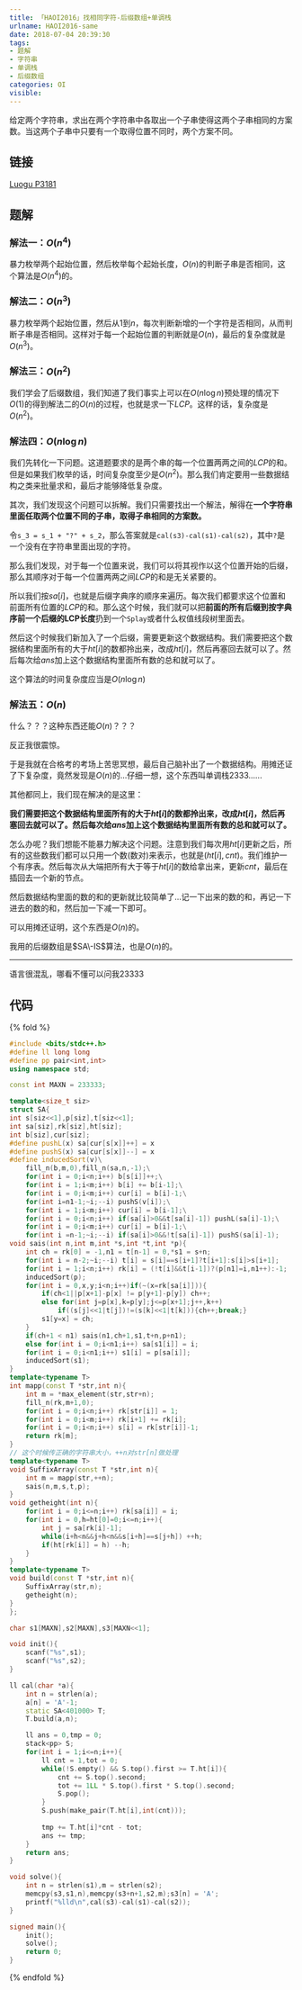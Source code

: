 ```yaml
---
title: 「HAOI2016」找相同字符-后缀数组+单调栈
urlname: HAOI2016-same
date: 2018-07-04 20:39:30
tags:
- 题解
- 字符串
- 单调栈
- 后缀数组
categories: OI
visible:
---
```


给定两个字符串，求出在两个字符串中各取出一个子串使得这两个子串相同的方案数。当这两个子串中只要有一个取得位置不同时，两个方案不同。

<!-- more -->

## 链接

[Luogu P3181](https://www.luogu.org/problemnew/show/P3181)

## 题解

### 解法一：$O(n^4)$

暴力枚举两个起始位置，然后枚举每个起始长度，$O(n)$的判断子串是否相同，这个算法是$O(n^4)$的。

### 解法二：$O(n^3)$

暴力枚举两个起始位置，然后从$1$到$n$，每次判断新增的一个字符是否相同，从而判断子串是否相同。这样对于每一个起始位置的判断就是$O(n)$，最后的复杂度就是$O(n^3)$。

### 解法三：$O(n^2)$

我们学会了后缀数组，我们知道了我们事实上可以在$O(n\log n)$预处理的情况下$O(1)$的得到解法二的$O(n)$的过程，也就是求一下$LCP$。这样的话，复杂度是$O(n^2)$。

### 解法四：$O(n \log n)$

我们先转化一下问题。这道题要求的是两个串的每一个位置两两之间的$LCP$的和。但是如果我们枚举的话，时间复杂度至少是$O(n^2)$。那么我们肯定要用一些数据结构之类来批量求和，最后才能够降低复杂度。

其次，我们发现这个问题可以拆解。我们只需要找出一个解法，解得在**一个字符串里面任取两个位置不同的子串，取得子串相同的方案数。**

令`s_3 = s_1 + "?" + s_2`，那么答案就是`cal(s3)-cal(s1)-cal(s2)`，其中`?`是一个没有在字符串里面出现的字符。

那么我们发现，对于每一个位置来说，我们可以将其视作以这个位置开始的后缀，那么其顺序对于每一个位置两两之间$LCP$的和是无关紧要的。

所以我们按$sa[i]$，也就是后缀字典序的顺序来遍历。每次我们都要求这个位置和前面所有位置的$LCP$的和。那么这个时候，我们就可以把**前面的所有后缀到按字典序前一个后缀的LCP长度**扔到一个`Splay`或者什么权值线段树里面去。

然后这个时候我们新加入了一个后缀，需要更新这个数据结构。我们需要把这个数据结构里面所有的大于$ht[i]$的数都拎出来，改成$ht[i]$，然后再塞回去就可以了。然后每次给$ans$加上这个数据结构里面所有数的总和就可以了。

这个算法的时间复杂度应当是$O(n \log n)$

### 解法五：$O(n)$

什么？？？这种东西还能$O(n)$？？？

反正我很震惊。

于是我就在合格考的考场上苦思冥想，最后自己脑补出了一个数据结构。用摊还证了下复杂度，竟然发现是$O(n)$的...仔细一想，这个东西叫单调栈2333......

其他都同上，我们现在解决的是这里：

**我们需要把这个数据结构里面所有的大于$ht[i]$的数都拎出来，改成$ht[i]$，然后再塞回去就可以了。然后每次给$ans$加上这个数据结构里面所有数的总和就可以了。**

怎么办呢？我们想能不能暴力解决这个问题。注意到我们每次用$ht[i]$更新之后，所有的这些数我们都可以只用一个数(数对)来表示，也就是$(ht[i],cnt)$。我们维护一个有序表。然后每次从大端把所有大于等于$ht[i]$的数给拿出来，更新$cnt$，最后在插回去一个新的节点。

然后数据结构里面的数的和的更新就比较简单了...记一下出来的数的和，再记一下进去的数的和，然后加一下减一下即可。

可以用摊还证明，这个东西是$O(n)$的。

我用的后缀数组是$SA\-IS$算法，也是$O(n)$的。

- - -

语言很混乱，哪看不懂可以问我23333

## 代码

{% fold %}
```cpp
#include <bits/stdc++.h>
#define ll long long
#define pp pair<int,int>
using namespace std;

const int MAXN = 233333;

template<size_t siz>
struct SA{
int s[siz<<1],p[siz],t[siz<<1];
int sa[siz],rk[siz],ht[siz];
int b[siz],cur[siz];
#define pushL(x) sa[cur[s[x]]++] = x
#define pushS(x) sa[cur[s[x]]--] = x
#define inducedSort(v)\
    fill_n(b,m,0),fill_n(sa,n,-1);\
    for(int i = 0;i<n;i++) b[s[i]]++;\
    for(int i = 1;i<m;i++) b[i] += b[i-1];\
    for(int i = 0;i<m;i++) cur[i] = b[i]-1;\
    for(int i=n1-1;~i;--i) pushS(v[i]);\
    for(int i = 1;i<m;i++) cur[i] = b[i-1];\
    for(int i = 0;i<n;i++) if(sa[i]>0&&t[sa[i]-1]) pushL(sa[i]-1);\
    for(int i = 0;i<m;i++) cur[i] = b[i]-1;\
    for(int i =n-1;~i;--i) if(sa[i]>0&&!t[sa[i]-1]) pushS(sa[i]-1);
void sais(int n,int m,int *s,int *t,int *p){
    int ch = rk[0] = -1,n1 = t[n-1] = 0,*s1 = s+n;
    for(int i = n-2;~i;--i) t[i] = s[i]==s[i+1]?t[i+1]:s[i]>s[i+1];
    for(int i = 1;i<n;i++) rk[i] = (!t[i]&&t[i-1])?(p[n1]=i,n1++):-1;
    inducedSort(p);
    for(int i = 0,x,y;i<n;i++)if(~(x=rk[sa[i]])){
        if(ch<1||p[x+1]-p[x] != p[y+1]-p[y]) ch++;
        else for(int j=p[x],k=p[y];j<=p[x+1];j++,k++)
            if((s[j]<<1|t[j])!=(s[k]<<1|t[k])){ch++;break;}
        s1[y=x] = ch;
    }
    if(ch+1 < n1) sais(n1,ch+1,s1,t+n,p+n1);
    else for(int i = 0;i<n1;i++) sa[s1[i]] = i;
    for(int i = 0;i<n1;i++) s1[i] = p[sa[i]];
    inducedSort(s1);
}
template<typename T>
int mapp(const T *str,int n){
    int m = *max_element(str,str+n);
    fill_n(rk,m+1,0);
    for(int i = 0;i<n;i++) rk[str[i]] = 1;
    for(int i = 0;i<m;i++) rk[i+1] += rk[i];
    for(int i = 0;i<n;i++) s[i] = rk[str[i]]-1;
    return rk[m];
}
// 这个时候传正确的字符串大小，++n对str[n]做处理
template<typename T>
void SuffixArray(const T *str,int n){
    int m = mapp(str,++n);
    sais(n,m,s,t,p);
}
void getheight(int n){
    for(int i = 0;i<=n;i++) rk[sa[i]] = i;
    for(int i = 0,h=ht[0]=0;i<=n;i++){
        int j = sa[rk[i]-1];
        while(i+h<n&&j+h<n&&s[i+h]==s[j+h]) ++h;
        if(ht[rk[i]] = h) --h;
    } 
}
template<typename T>
void build(const T *str,int n){
    SuffixArray(str,n);
    getheight(n);
}
};

char s1[MAXN],s2[MAXN],s3[MAXN<<1];

void init(){
    scanf("%s",s1);
    scanf("%s",s2);
}

ll cal(char *a){
    int n = strlen(a);
    a[n] = 'A'-1;
    static SA<401000> T;
    T.build(a,n);

    ll ans = 0,tmp = 0;
    stack<pp> S;
    for(int i = 1;i<=n;i++){
        ll cnt = 1,tot = 0;
        while(!S.empty() && S.top().first >= T.ht[i]){
            cnt += S.top().second;
            tot += 1LL * S.top().first * S.top().second;
            S.pop();
        }
        S.push(make_pair(T.ht[i],int(cnt)));
        
        tmp += T.ht[i]*cnt - tot;
        ans += tmp;
    }
    return ans;
}

void solve(){
    int n = strlen(s1),m = strlen(s2);
    memcpy(s3,s1,n),memcpy(s3+n+1,s2,m);s3[n] = 'A';
    printf("%lld\n",cal(s3)-cal(s1)-cal(s2));
}

signed main(){
    init();
    solve();
    return 0;
}
```
{% endfold %}